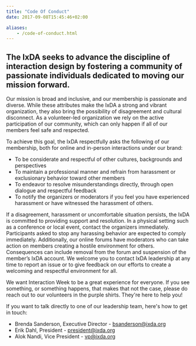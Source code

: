 ```yaml
---
title: "Code Of Conduct"
date: 2017-09-08T15:45:46+02:00

aliases:
    - /code-of-conduct.html
---
```

## The IxDA seeks to advance the discipline of interaction design by fostering a community of passionate individuals dedicated to moving our mission forward.

Our mission is broad and inclusive, and our membership is passionate and diverse. While these attributes make the IxDA a strong and vibrant organization, they also bring the possibility of disagreement and cultural disconnect. As a volunteer-led organization we rely on the active participation of our community, which can only happen if all of our members feel safe and respected.

To achieve this goal, the IxDA respectfully asks the following of our membership, both for online and in-person interactions under our brand:

* To be considerate and respectful of other cultures, backgrounds and perspectives
* To maintain a professional manner and refrain from harassment or exclusionary behavior toward other members
* To endeavor to resolve misunderstandings directly, through open dialogue and respectful feedback
* To notify the organizers or moderators if you feel you have experienced harassment or have witnessed the harassment of others.

If a disagreement, harassment or uncomfortable situation persists, the IxDA is committed to providing support and resolution. In a physical setting such as a conference or local event, contact the organizers immediately. Participants asked to stop any harassing behavior are expected to comply immediately. Additionally, our online forums have moderators who can take action on members creating a hostile environment for others. Consequences can include removal from the forum and suspension of the member’s IxDA account. We welcome you to contact IxDA leadership at any time to report an issue or to give feedback on our efforts to create a welcoming and respectful environment for all.

We want Interaction Week to be a great experience for everyone. If you see something, or something happens, that makes that not the case, please do reach out to our volunteers in the purple shirts. They're here to help you! 

If you want to talk directly to one of our leadership team, here's how to get in touch:

* Brenda Sanderson, Executive Director - bsanderson@ixda.org
* Erik Dahl, President - president@ixda.org
* Alok Nandi, Vice President - vp@ixda.org
